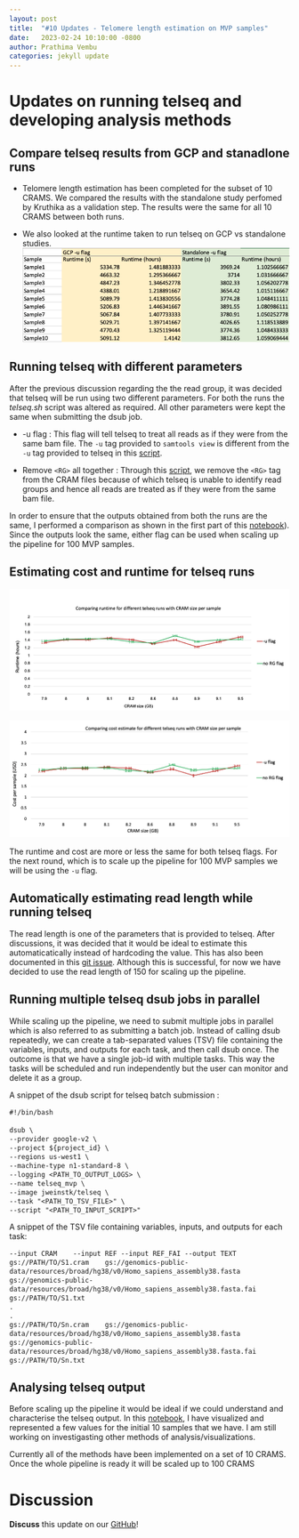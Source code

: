 ```yaml
---
layout: post
title:  "#10 Updates - Telomere length estimation on MVP samples"
date:   2023-02-24 10:10:00 -0800
author: Prathima Vembu 
categories: jekyll update
---
```

# Updates on running telseq and developing analysis methods

## Compare telseq results from GCP and stanadlone runs   
- Telomere length estimation has been completed for the subset of 10 CRAMS. We compared the results with the standalone study perfomed by Kruthika as a validation step. The results were the same for all 10 CRAMS between both runs. 

- We also looked at the runtime taken to run telseq on GCP vs standalone studies. ![runtime](/assets/GCPvsSGC_runtime_comparison.png)

## Running telseq with different parameters 
After the previous discussion regarding the the read group, it was decided that telseq will be run using two different parameters. For both the runs the *telseq.sh* script was altered as required. All other parameters were kept the same when submitting the dsub job. 

- -u flag : This flag will tell telseq to treat all reads as if they were from the same bam file. The ```-u``` tag provided to ```samtools view``` is different from the ```-u``` tag provided to telseq in this [script](https://github.com/va-big-data-genomics/mvp-telomere-analysis/blob/main/scripts/telseq-script-u-flag.sh). 

- Remove ```<RG>``` all together : Through this [script](https://github.com/va-big-data-genomics/mvp-telomere-analysis/blob/main/scripts/telseq-script-remove-RG.sh), we remove the ```<RG>``` tag from the CRAM files because of which telseq is unable to identify read groups and hence all reads are treated as if they were from the same bam file. <br> 

In order to ensure that the outputs obtained from both the runs are the same, I performed a comparison as shown in the first part of this [notebook](https://github.com/va-big-data-genomics/mvp-telomere-analysis/blob/main/scripts/mvp-telomere-analysis.ipynb)). Since the outputs look the same, either flag can be used when scaling up the pipeline for 100 MVP samples.  

## Estimating cost and runtime for telseq runs 
![Runtime comparison](/assets/Runtime-comparison-telseq%20copy.png)


![Cost estimate](/assets/cost-estimate-comparison-telseq.png)

The runtime and cost are more or less the same for both telseq flags. For the next round, which is to scale up the pipeline for 100 MVP samples we will be using the ```-u``` flag. 


## Automatically estimating read length while running telseq
The read length is one of the parameters that is provided to telseq. After discussions, it was decided that it would be ideal to estimate this automaticatically instead of hardcoding the value. This has also been documented in this [git issue](https://github.com/va-big-data-genomics/mvp-telomere-analysis/issues/13). Although this is successful, for now we have decided to use the read length of 150 for scaling up the pipeline. 


## Running multiple telseq dsub jobs in parallel 
While scaling up the pipeline, we need to submit multiple jobs in parallel which is also referred to as submitting a batch job. Instead of calling dsub repeatedly, we can create a tab-separated values (TSV) file containing the variables, inputs, and outputs for each task, and then call dsub once. The outcome is that we have a single job-id with multiple tasks. This way the tasks will be scheduled and run independently but the user can monitor and delete it as a group. 

A snippet of the dsub script for telseq batch submission :
```
#!/bin/bash

dsub \
--provider google-v2 \
--project ${project_id} \
--regions us-west1 \
--machine-type n1-standard-8 \
--logging <PATH_TO_OUTPUT_LOGS> \
--name telseq_mvp \
--image jweinstk/telseq \
--task "<PATH_TO_TSV_FILE>" \
--script "<PATH_TO_INPUT_SCRIPT>"
```

A snippet of the TSV file containing variables, inputs, and outputs for each task:
```
--input CRAM	--input REF	--input REF_FAI	--output TEXT
gs://PATH/TO/S1.cram	gs://genomics-public-data/resources/broad/hg38/v0/Homo_sapiens_assembly38.fasta gs://genomics-public-data/resources/broad/hg38/v0/Homo_sapiens_assembly38.fasta.fai	gs://PATH/TO/S1.txt
.
.
gs://PATH/TO/Sn.cram	gs://genomics-public-data/resources/broad/hg38/v0/Homo_sapiens_assembly38.fasta gs://genomics-public-data/resources/broad/hg38/v0/Homo_sapiens_assembly38.fasta.fai	gs://PATH/TO/Sn.txt
```

## Analysing telseq output 
Before scaling up the pipeline it would be ideal if we could understand and characterise the telseq output. In this [notebook](https://github.com/va-big-data-genomics/mvp-telomere-analysis/blob/main/scripts/mvp-telomere-analysis.ipynb), I have visualized and represented a few values for the initial 10 samples that we have. I am still working on investigasting other methods of analysis/visualizations. 

Currently all of the methods have been implemented on a set of 10 CRAMS. Once the whole pipeline is ready it will be scaled up to 100 CRAMS


# Discussion
**Discuss** this update on our [GitHub](https://github.com/orgs/va-big-data-genomics/discussions/8)! 
